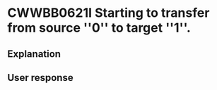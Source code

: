 # CWWBB0621I Starting to transfer from source ''0'' to target ''1''.

## Explanation

## User response